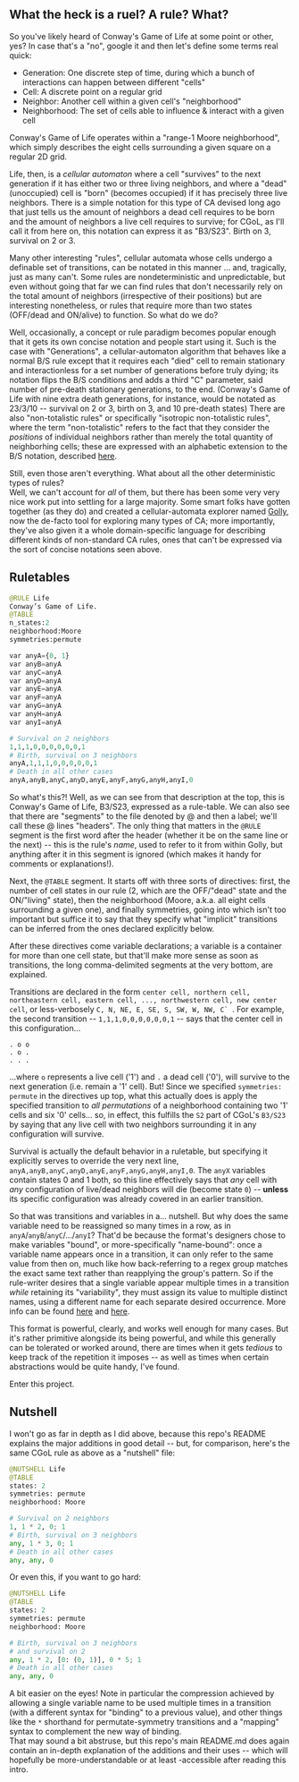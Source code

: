 ## What the heck is a ruel? A rule? What?

So you've likely heard of Conway's Game of Life at some point or other, yes? In case that's a "no", google it and then let's define some terms real quick:

- Generation: One discrete step of time, during which a bunch of interactions can happen between different "cells"
- Cell: A discrete point on a regular grid
- Neighbor: Another cell within a given cell's "neighborhood"
- Neighborhood: The set of cells able to influence & interact with a given cell

Conway's Game of Life operates within a "range-1 Moore neighborhood", which simply describes the eight cells surrounding a given square on a regular
2D grid.

Life, then, is a *cellular automaton* where a cell "survives" to the next generation if it has either two or three living neighbors,
and where a "dead" (unoccupied) cell is "born" (becomes occupied) if it has precisely three live neighbors. There is a simple notation for this
type of CA devised long ago that just tells us the amount of neighbors a dead cell requires to be born and the amount of neighbors a live
cell requires to survive; for CGoL, as I'll call it from here on, this notation can express it as "B3/S23". Birth on 3, survival on 2 or 3.

Many other interesting "rules", cellular automata whose cells undergo a definable set of transitions, can be notated in this manner ...
and, tragically, just as many can't. Some rules are nondeterministic and unpredictable, but even without going that far we can find rules that don't
necessarily rely on the total amount of neighbors (irrespective of their positions) but are interesting nonetheless, or rules that require
more than two states (OFF/dead and ON/alive) to function. So what do we do?

Well, occasionally, a concept or rule paradigm becomes popular enough that it gets its own concise notation and people start using it. Such is the
case with "Generations", a cellular-automaton algorithm that behaves like a normal B/S rule except that it requires each "died" cell to remain stationary
and interactionless for a set number of generations before truly dying; its notation flips the B/S conditions and adds a third "C" parameter, said
number of pre-death stationary generations, to the end. (Conway's Game of Life with nine extra death generations, for instance, would be notated as
23/3/10 -- survival on 2 or 3, birth on 3, and 10 pre-death states) There are also "non-totalistic rules" or specifically "isotropic non-totalistic rules",
where the term "non-totalistic" refers to the fact that they consider the *positions* of individual neighbors rather than merely the total quantity of
neighborhing cells; these are expressed with an alphabetic extension to the B/S notation, described [here](http://www.ibiblio.org/lifepatterns/neighbors2.html).

Still, even those aren't everything. What about all the other deterministic types of rules?  
Well, we can't account for *all* of them, but there has been some very very nice work put into settling for a large majority. Some smart folks
have gotten together (as they do) and created a cellular-automata explorer named [Golly](https://golly.sourceforge.net), now the de-facto tool
for exploring many types of CA; more importantly, they've also given it a whole domain-specific language for describing different kinds of
non-standard CA rules, ones that can't be expressed via the sort of concise notations seen above.

## Ruletables

```py
@RULE Life
Conway’s Game of Life.
@TABLE
n_states:2
neighborhood:Moore
symmetries:permute

var anyA={0, 1}
var anyB=anyA
var anyC=anyA
var anyD=anyA
var anyE=anyA
var anyF=anyA
var anyG=anyA
var anyH=anyA
var anyI=anyA

# Survival on 2 neighbors
1,1,1,0,0,0,0,0,0,1
# Birth, survival on 3 neighbors
anyA,1,1,1,0,0,0,0,0,1
# Death in all other cases
anyA,anyB,anyC,anyD,anyE,anyF,anyG,anyH,anyI,0
```

So what's this?! Well, as we can see from that description at the top, this is Conway's Game of Life, B3/S23, expressed as a rule-table. We can also see that
there are "segments" to the file denoted by @ and then a label; we'll call these @ lines "headers". The only thing that matters in the `@RULE` segment
is the first word after the header (whether it be on the same line or the next) -- this is the rule's *name*, used to refer to it from within Golly, but
anything after it in this segment is ignored (which makes it handy for comments or explanations!).

Next, the `@TABLE` segment. It starts off with three sorts of directives: first, the number of cell states in our rule (2, which are the OFF/"dead" state and the ON/"living" state),
then the neighborhood (Moore, a.k.a. all eight cells surrounding a given one), and finally symmetries, going into which isn't too important but suffice it to say that
they specify what "implicit" transitions can be inferred from the ones declared explicitly below.

After these directives come variable declarations; a variable is a container for more than one cell state, but that'll make more sense as soon as
transitions, the long comma-delimited segments at the very bottom, are explained.

Transitions are declared in the form `center cell, northern cell, northeastern cell, eastern cell, ..., northwestern cell, new center cell`,
or less-verbosely ``C, N, NE, E, SE, S, SW, W, NW, C` ``. For example, the second transition -- `1,1,1,0,0,0,0,0,0,1` -- says that the center cell in this
configuration...

```
. o o
. o .
. . .
```

...where `o` represents a live cell ('1') and `.` a dead cell ('0'), will survive to the next generation (i.e. remain a '1' cell). But! Since we specified
`symmetries: permute` in the directives up top, what this actually does is apply the specified transition to *all permutations* of a neighborhood containing two '1' cells
and six '0' cells... so, in effect, this fulfills the `S2` part of CGoL's `B3/S23` by saying that any live cell with two neighbors surrounding it in any configuration will
survive.

Survival is actually the default behavior in a ruletable, but specifying it explicitly serves to override the very next line,
`anyA,anyB,anyC,anyD,anyE,anyF,anyG,anyH,anyI,0`. The `anyX` variables contain states 0 and 1 both, so this line effectively says that *any* cell
with *any* configuration of live/dead neighbors will die (become state `0`) -- **unless** its specific configuration was already covered in an earlier transition.

So that was transitions and variables in a... nutshell. But why does the same variable need to be reassigned so many times in a row, as in `anyA`/`anyB`/`anyC`/.../`anyI`?
That'd be because the format's designers chose to make variables "bound", or more-specifically "name-bound": once a variable name appears once in a transition, it can only
refer to the same value from then on, much like how back-referring to a regex group matches the exact same text rather than reapplying the group's pattern. So if the
rule-writer desires that a single variable appear multiple times in a transition *while* retaining its "variability", they must assign its value to multiple distinct
names, using a different name for each separate desired occurrence.
More info can be found [here](GollyGang/ruletablerepository/wiki/TheFormat) and [here](http://golly.sourceforge.net/Help/formats.html#table).

This format is powerful, clearly, and works well enough for many cases. But it's rather primitive alongside its being powerful, and while this generally can be tolerated
or worked around, there are times when it gets *tedious* to keep track of the repetition it imposes -- as well as times when certain abstractions would be quite handy,
I've found.

Enter this project.

## Nutshell

I won't go as far in depth as I did above, because this repo's README explains the major additions in good detail -- but, for comparison, here's the same
CGoL rule as above as a "nutshell" file:

```py
@NUTSHELL Life
@TABLE
states: 2
symmetries: permute
neighborhood: Moore

# Survival on 2 neighbors
1, 1 * 2, 0; 1
# Birth, survival on 3 neighbors
any, 1 * 3, 0; 1
# Death in all other cases
any, any, 0
```

Or even this, if you want to go hard:

```py
@NUTSHELL Life
@TABLE
states: 2
symmetries: permute
neighborhood: Moore

# Birth, survival on 3 neighbors
# and survival on 2
any, 1 * 2, [0: (0, 1)], 0 * 5; 1
# Death in all other cases
any, any, 0
```

A bit easier on the eyes! Note in particular the compression achieved by allowing a single variable name to be used multiple times in a transition (with a different
syntax for "binding" to a previous value), and other things like the `*` shorthand for permutate-symmetry transitions and a "mapping" syntax to complement the new way
of binding.  
That may sound a bit abstruse, but this repo's main README.md does again contain an in-depth explanation of the additions and their uses -- which will hopefully be
more-understandable or at least -accessible after reading this intro.
